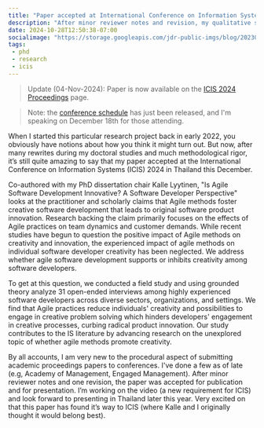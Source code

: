 ```yaml
---
title: "Paper accepted at International Conference on Information Systems (ICIS) 2024"
description: "After minor reviewer notes and revision, my qualitative study, Is Agile Software Development Innovative? A Software Developer Perspective makes its way to Thailand in December."
date: 2024-10-28T12:50:38-07:00
socialimage: "https://storage.googleapis.com/jdr-public-imgs/blog/20230724-zoo-netting-complete-800.jpg"
tags:
 - phd
 - research
 - icis
---
```


> Update (04-Nov-2024): Paper is now available on the [ICIS 2024 Proceedings](https://aisel.aisnet.org/icis2024/isdesign/isdesign/13/) page.

> Note: the [conference schedule](https://icis2024.aisconferences.org/complete-short-panels-and-pdw-schedule/) has just been released, and I'm speaking on December 18th for those attending.

When I started this particular research project back in early 2022, you obviously have notions about how you think it might turn out. But now, after many rewrites during my doctoral studies and much methodological rigor, it’s still quite amazing to say that my paper accepted at the International Conference on Information Systems (ICIS) 2024 in Thailand this December.

Co-authored with my PhD dissertation chair Kalle Lyytinen, "Is Agile Software Development Innovative? A Software Developer Perspective" looks at the practitioner and scholarly claims that Agile methods foster creative software development that leads to original software product innovation. Research backing the claim primarily focuses on the effects of Agile practices on team dynamics and customer demands. While recent studies have begun to question the positive impact of Agile methods on creativity and innovation, the experienced impact of agile methods on individual software developer creativity has been neglected. We address whether agile software development supports or inhibits creativity among software developers.

To get at this question, we conducted a field study and using grounded theory analyze 31 open-ended interviews among highly experienced software developers across diverse sectors, organizations, and settings. We find that Agile practices reduce individuals' creativity and possibilities to engage in creative problem solving which hinders developers' engagement in creative processes, curbing radical product innovation. Our study contributes to the IS literature by advancing research on the unexplored topic of whether agile methods promote creativity.

By all accounts, I am very new to the procedural aspect of submitting academic proceedings papers to conferences. I've done a few as of late (e.g, Academy of Management, Engaged Management). After minor reviewer notes and one revision, the paper was accepted for publication and for presentation. I’m working on the video (a new requirement for ICIS) and look forward to presenting in Thailand later this year. Very excited on that this paper has found it’s way to ICIS (where Kalle and I originally thought it would belong best).

